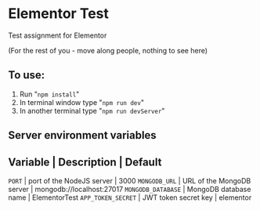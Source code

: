 # Elementor Test
Test assignment for Elementor

(For the rest of you - move along people, nothing to see here)

## To use:
  1. Run "`npm install`"
  2. In terminal window type "`npm run dev`"
  3. In another terminal type "`npm run devServer`"

## Server environment variables

Variable | Description | Default
--------------------------------
`PORT` | port of the NodeJS server | 3000
`MONGODB_URL` | URL of the MongoDB server | mongodb://localhost:27017
`MONGODB_DATABASE` | MongoDB database name | ElementorTest
`APP_TOKEN_SECRET` | JWT token secret key | elementor
